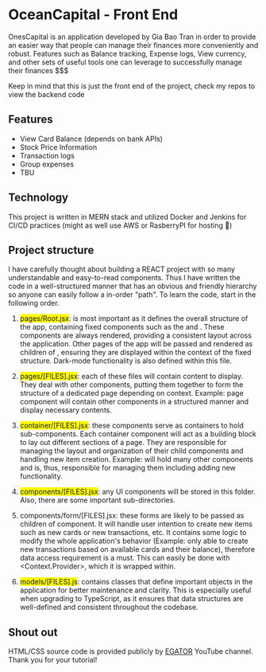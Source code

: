 # OceanCapital - Front End

OnesCapital is an application developed by Gia Bao Tran in order to provide an easier way that people can manage their finances more conveniently and robust. Features such as Balance tracking, Expense logs, View currency, and other sets of useful tools one can leverage to successfully manage their finances $$$

Keep in mind that this is just the front end of the project, check my repos to view the backend code

## Features

- View Card Balance (depends on bank APIs)
- Stock Price Information
- Transaction logs
- Group expenses
- TBU

## Technology

This project is written in MERN stack and utilized Docker and Jenkins for CI/CD practices (might as well use AWS or RasberryPI for hosting 🤔)

## Project structure

I have carefully thought about building a REACT project with so many understandable and easy-to-read components. Thus I have written the code in a well-structured manner that has an obvious and friendly hierarchy so anyone can easily follow a in-order "path". To learn the code, start in the following order.

1. <span style="background-color: #FFFF00">pages/Root.jsx</span>: is most important as it defines the overall structure of the app, containing fixed components such as the <Navbar> and <Sidebar>. These components are always rendered, providing a consistent layout across the application. Other pages of the app will be passed and rendered as children of <Root>, ensuring they are displayed within the context of the fixed structure. Dark-mode functionality is also defined within this file.

2. <span style="background-color: #FFFF00">pages/[FILES].jsx</span>: each of these files will contain content to display. They deal with other <Container> components, putting them together to form the structure of a dedicated page depending on context. Example: <Dashboard> page component will contain other <Container> components in a structured manner and display necessary contents.

3. <span style="background-color: #FFFF00">container/[FILES].jsx</span>: these components serve as containers to hold sub-components. Each container component will act as a building block to lay out different sections of a page. They are responsible for managing the layout and organization of their child components and handling new item creation. Example: <CardContainer> will hold many other <Card> components and is, thus, responsible for managing them including adding new <Card> functionality.

4. <span style="background-color: #FFFF00">components/[FILES].jsx</span>: any UI components will be stored in this folder. Also, there are some important sub-directories.

5. components/form/[FILES].jsx: these forms are likely to be passed as children of <Modal> component. It will handle user intention to create new items such as new cards or new transactions, etc. It contains some logic to modify the whole application's behavior (Example: only able to create new transactions based on available cards and their balance), therefore data access requirement is a must. This can easily be done with <Context.Provider>, which it is wrapped within.

6. <span style="background-color: #FFFF00">models/[FILES].js</span>: contains classes that define important objects in the application for better maintenance and clarity. This is especially useful when upgrading to TypeScript, as it ensures that data structures are well-defined and consistent throughout the codebase.

## Shout out

HTML/CSS source code is provided publicly by [EGATOR](https://www.youtube.com/@EGATORTUTORIALS) YouTube channel.
Thank you for your tutorial!

